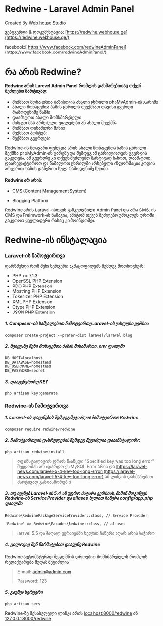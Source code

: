 # Redwine - Laravel Admin Panel

Created By [Web house Studio](https://webhouse.ge/#home)

ვებგვერდი & დოკუმენტაცია: [https://redwine.webhouse.ge](https://redwine.webhouse.ge/)

facebook:[ https://www.facebook.com/redwineAdminPanel](https://www.facebook.com/redwineAdminPanel/)

# რა არის Redwine?

#### Redwine არის Larevel Admin Panel რომლის დახმარებითაც თქვენ შეძლებთ მარტივად:

* შექმნათ მონაცემთა ბაზისთვის ახალი ცხრილი phpMyAdmin-ის გარეშე
* ახალი მონაცემთა ბაზის ცხრილს შეუქმნათ თავისი გვერდი რამოდენიმე წამში
* დაამატოთ ახალი მომხმარებელი
* მისცეთ მას არსებული უფლებები ან ახალი შეუქმნა
* შექმნათ დინამიური მენიუ
* შექმნათ პოსტები
* შექმნათ გვერდები

Redwine-ის მთავარი ფუნქცია არის ახალი მონაცემთა ბაზის ცხრილი შექმნა phpMyAdmin-ის გარეშე და შემდეგ ამ ცხრილისთვის გვერდის გაკეთება. ამ გვერდზე კი თქვენ შეძლებთ მარტივად ნახოთ, დაამატოთ, დაარედაქტიროთ და წაშალოთ ცხრილში არსებული ინფორმაცია კოდის არცერთი ხაზის დაწერით სულ რამოდენიმე წუთში.

#### Redwine **არ არის:**

* CMS \(Content Management System\)

* Blogging Platform

Redwine არის Laravel-ისთვის განკუთვნილი Admin Panel და არა CMS. ის CMS და Freimwork-ის ნაზავია, ამიტომ თქვენ შეძლებთ უმოკლეს დროში გაკეთოთ ყველაფერი რასაც კი მოინდომებ.

# Redwine-ის ინსტალაცია

### Laravel-ის ჩამოტვირთვა

დარწმუნდი რომ შენი სერვერი აკმაყოფილებს შემდეგ მოთხოვნებს:

* PHP &gt;= 7.1.3
* OpenSSL PHP Extension
* PDO PHP Extension
* Mbstring PHP Extension
* Tokenizer PHP Extension
* XML PHP Extension
* Ctype PHP Extension
* JSON PHP Extension

##### 1. Composer-ის საშვალებით ჩამოტვირთე Laravel-ის უახლესი ვერსია

```
composer create-project --prefer-dist laravel/laravel blog
```

##### 2. შეიყვანე შენი მონაცემთა ბაზის მისამართი .env ფაილში

```
DB_HOST=localhost
DB_DATABASE=homestead
DB_USERNAME=homestead
DB_PASSWORD=secret
```

##### 3. დააგენერირე KEY

```
php artisan key:generate 
```

### Redwine-ის ჩამოტვირთვა

##### 1. Laravel-ის დაყენების შემდეგ შეგიძლია ჩამოტვირთო Redwine

```
composer require redwine/redwine
```

##### 2. ჩამოტვირთვის დასრულების შემდეგ შეგიძლია დააინსტალირო

```
php artisan redwine:install
```

> თუ ინსტალაციის დროს წააწყდი "Specified key was too long error" შეცდომას არ იდარდო ეს MySQL Error არის და [https://laravel-news.com/laravel-5-4-key-too-long-error](https://laravel-news.com/laravel-5-4-key-too-long-error) ამ ლინკის დახმარებით მარტივად გამოასწორებ :\)

##### 3. თუ იყენებ Laravel-ის 5.4 ან უფრო პატარა ვერსიას, მაშინ მოგიწევს Redwine-ის Service Provider და aliases ხელით ჩაწერა config/app.php ფაილში

```
Redwine\RedwinePackageServiceProvider::class, // Service Provider
```

```
'Redwine' => Redwine\Facades\Redwine::class, // aliases
```

> laravel 5.5 და მაღალ ვერსიებში ხელით ჩაწერა აღარ არის საჭირო

##### 4. გილოცავ შენ წარმატებით დააყენე Redwine 

Redwine ავტომატურად შეგიქმნის დროებით მომხმარებელს რომლის რედაქტირება მუდამ შეგიძლია

> E-mail: admin@admin.com
>
> Password: 123

##### 5. გაუშვი სერვერი

```
php artisan serv
```

Redwine-ზე შესასვლელი ლინკი არის [localhost:8000/redwine](http://localhost:8000/redwine) ან [127.0.0.1:8000/redwine](http://127.0.0.1:8000/redwine) 





